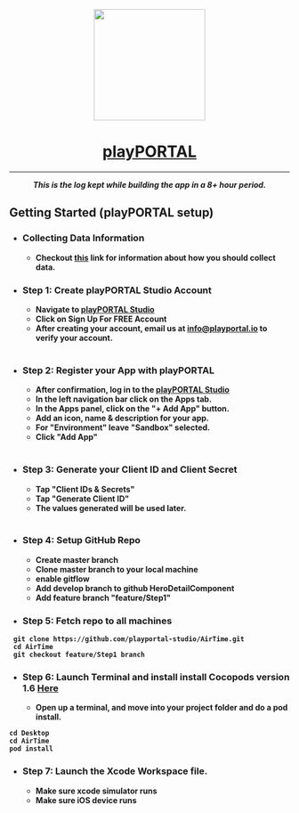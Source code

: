 <div align="center">
<img src="https://gyazo.com/26a1dc0b6fa056fad0e1831b8640d2dc.png = 50x50" width="200">


# <b> [playPORTAL](https://www.playportal.io) 
<hr/>
<i>This is the log kept while building the app in a 8+ hour period.</i>
</div>

## Getting Started (playPORTAL setup)

* ### Collecting Data Information

    * Checkout [this](https://www.st.com/resource/en/datasheet/lis2dh.pdf) link for information about how you should collect data.

* ### <b>Step 1:</b> Create playPORTAL Studio Account

	* Navigate to [playPORTAL Studio](https://studio.playportal.io)
	* Click on <b>Sign Up For FREE Account</b>
	* After creating your account, email us at [info@playportal.io](mailto:info@playportal.io?subject=Developer%20Sandbox%20Access%20Request) to verify your account.
  </br>

* ### <b>Step 2:</b> Register your App with playPORTAL

	* After confirmation, log in to the [playPORTAL Studio](https://studio.playportal.io)
	* In the left navigation bar click on the <b>Apps</b> tab.
	* In the <b>Apps</b> panel, click on the "+ Add App" button.
	* Add an icon, <b>name</b> & description for your app.
	* For "Environment" leave "Sandbox" selected.
	* Click "Add App"
  </br>

* ### <b>Step 3:</b> Generate your Client ID and Client Secret

	* Tap "Client IDs & Secrets"
	* Tap "Generate Client ID"
	* The values generated will be used later.
  </br>





* ### <b>Step 4:</b> Setup GitHub Repo
    * Create master branch
    * Clone master branch to your local machine
    * enable gitflow
    * Add develop branch to github HeroDetailComponent
    * Add feature branch "feature/Step1"

* ### <b>Step 5:</b> Fetch repo to all machines
```
 git clone https://github.com/playportal-studio/AirTime.git
 cd AirTime
 git checkout feature/Step1 branch
```
* ### <b>Step 6:</b> Launch Terminal and install install Cocopods version 1.6 [Here](https://cocoapods.org/)
	* Open up a terminal, and move into your project folder and do a pod install.
```
cd Desktop
cd AirTime 
pod install
```
    
  
* ### <b>Step 7:</b> Launch the Xcode Workspace file.
    * Make sure xcode simulator runs
    * Make sure iOS device runs





